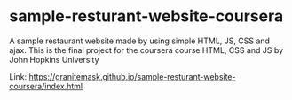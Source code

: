 # sample-resturant-website-coursera
A sample restaurant website made by using simple HTML, JS, CSS and ajax. This is the final project for the coursera course HTML, CSS and JS by John Hopkins University 

Link: https://granitemask.github.io/sample-resturant-website-coursera/index.html
